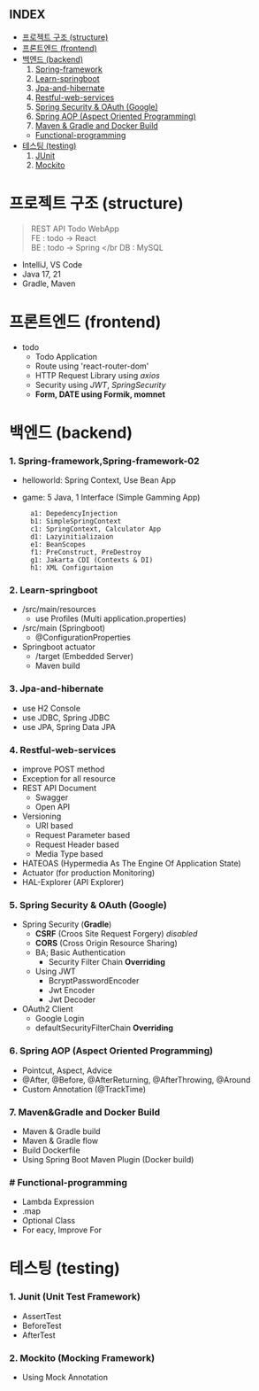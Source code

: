 ## INDEX
+  [프로젝트 구조 (structure)](#프로젝트-구조-structure)
+  [프론트엔드 (frontend)](#프론트엔드-frontend)
+  [백엔드 (backend)](#백엔드-backend)
   1.  [Spring-framework](#1-spring-frameworkspring-framework-02)
   2.  [Learn-springboot](#2-learn-springboot)
   3.  [Jpa-and-hibernate](#3-jpa-and-hibernate)
   4.  [Restful-web-services](#4-restful-web-services)
   5.  [Spring Security & OAuth (Google)](#5-spring-security--oauth-google)
   6.  [Spring AOP (Aspect Oriented Programming)](#6-spring-aop-aspect-oriented-programming)
   7.  [Maven & Gradle and Docker Build](#7-maven--gradle-and-docker-build)
   +  [Functional-programming](#-functional-programming)
+  [테스팅 (testing)](#테스팅-testing)
   1.  [JUnit](#1-junit-unit-test-framework)
   2.  [Mockito](#2-mockito-mocking-framework)

# 프로젝트 구조 (structure)
> REST API Todo WebApp </br>
> FE : todo -> React </br>
> BE : todo -> Spring </br
> DB : MySQL </br>
  + IntelliJ, VS Code
  + Java 17, 21
  + Gradle, Maven

# 프론트엔드 (frontend) 
+ todo 
  +  Todo Application 
  + Route using 'react-router-dom'
  + HTTP Request Library using *axios*
  + Security using *JWT*, *SpringSecurity*
  + **Form, DATE using Formik, momnet** 

# 백엔드 (backend)
### 1. Spring-framework,Spring-framework-02
  + helloworld: Spring Context, Use Bean App
  + game: 5 Java, 1 Interface (Simple Gamming App)

          a1: DepedencyInjection 
          b1: SimpleSpringContext 
          c1: SpringContext, Calculator App 
          d1: Lazyinitializaion 
          e1: BeanScopes 
          f1: PreConstruct, PreDestroy 
          g1: Jakarta CDI (Contexts & DI) 
          h1: XML Configurtaion
        
### 2. Learn-springboot
  + /src/main/resources
      - use Profiles (Multi application.properties)
  + /src/main (Springboot)
      - @ConfigurationProperties 
  + Springboot actuator <br/>
      - /target (Embedded Server)
      - Maven build

### 3. Jpa-and-hibernate
  + use H2 Console
  + use JDBC, Spring JDBC
  + use JPA, Spring Data JPA

### 4. Restful-web-services
  + improve POST method
  + Exception for all resource 
  + REST API Document 
    + Swagger
    + Open API
  + Versioning
    + URI based
    + Request Parameter based
    + Request Header based
    + Media Type based
  + HATEOAS (Hypermedia As The Engine Of Application State)
  + Actuator (for production Monitoring)
  + HAL-Explorer (API Explorer)
  
###  5. Spring Security & OAuth (Google) 
  + Spring Security (**Gradle**)
    + **CSRF** (Croos Site Request Forgery) *disabled*
    + **CORS** (Cross Origin Resource Sharing)
    + BA; Basic Authentication 
      + Security Filter Chain **Overriding**
    + Using JWT 
      + BcryptPasswordEncoder
      + Jwt Encoder
      + Jwt Decoder
  + OAuth2 Client
      + Google Login
      + defaultSecurityFilterChain **Overriding**
  
###  6. Spring AOP (Aspect Oriented Programming)
  - Pointcut, Aspect, Advice
  - @After, @Before, @AfterReturning, @AfterThrowing, @Around
  - Custom Annotation (@TrackTime)

###  7. Maven&Gradle and Docker Build
  - Maven & Gradle build
  - Maven & Gradle flow 
  - Build Dockerfile
  - Using Spring Boot Maven Plugin (Docker build)

###  # Functional-programming
  + Lambda Expression
  + .map
  + Optional Class
  + For eacy, Improve For

# 테스팅 (testing)
### 1. Junit (Unit Test Framework)
  + AssertTest
  + BeforeTest
  + AfterTest
### 2. Mockito (Mocking Framework)
  + Using Mock Annotation 